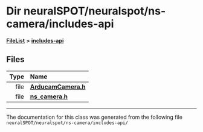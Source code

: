 

# Dir neuralSPOT/neuralspot/ns-camera/includes-api



[**FileList**](files.md) **>** [**includes-api**](dir_01be6a440053b8b57cd3acfc114f4ae9.md)












## Files

| Type | Name |
| ---: | :--- |
| file | [**ArducamCamera.h**](_arducam_camera_8h.md) <br> |
| file | [**ns\_camera.h**](ns__camera_8h.md) <br> |



























































------------------------------
The documentation for this class was generated from the following file `neuralSPOT/neuralspot/ns-camera/includes-api/`

